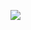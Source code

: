 <a href="../rockseries.html"><img src="http://firedpot.com/images/rockseries/20110518-e1gaiefa9hw3x213d7y4b5rxui.jpg" /></a>

